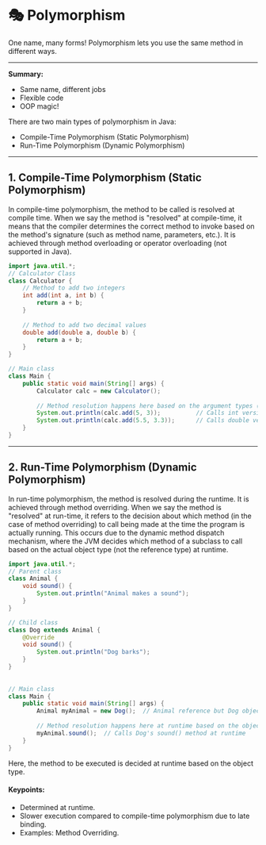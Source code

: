 # 🎭 Polymorphism

One name, many forms! Polymorphism lets you use the same method in different ways.

---

**Summary:**
- Same name, different jobs
- Flexible code
- OOP magic!

There are two main types of polymorphism in Java:

- Compile-Time Polymorphism (Static Polymorphism)
- Run-Time Polymorphism (Dynamic Polymorphism)

---

## 1. Compile-Time Polymorphism (Static Polymorphism)

In compile-time polymorphism, the method to be called is resolved at compile time. When we say the method is "resolved" at compile-time, it means that the compiler determines the correct method to invoke based on the method's signature (such as method name, parameters, etc.). It is achieved through method overloading or operator overloading (not supported in Java).

```java
import java.util.*;
// Calculator Class
class Calculator {
    // Method to add two integers
    int add(int a, int b) {
        return a + b;
    }
    
    // Method to add two decimal values
    double add(double a, double b) {
        return a + b;
    }
}

// Main class
class Main {
    public static void main(String[] args) {
        Calculator calc = new Calculator();
        
        // Method resolution happens here based on the argument types (int vs double)
        System.out.println(calc.add(5, 3));          // Calls int version
        System.out.println(calc.add(5.5, 3.3));      // Calls double version
    }
}
```

---

## 2. Run-Time Polymorphism (Dynamic Polymorphism)

In run-time polymorphism, the method is resolved during the runtime. It is achieved through method overriding. When we say the method is "resolved" at run-time, it refers to the decision about which method (in the case of method overriding) to call being made at the time the program is actually running. This occurs due to the dynamic method dispatch mechanism, where the JVM decides which method of a subclass to call based on the actual object type (not the reference type) at runtime.

```java
import java.util.*;
// Parent class
class Animal {
    void sound() {
        System.out.println("Animal makes a sound");
    }
}

// Child class
class Dog extends Animal {
    @Override
    void sound() {
        System.out.println("Dog barks");
    }
}
    
    
// Main class
class Main {
    public static void main(String[] args) {
        Animal myAnimal = new Dog();  // Animal reference but Dog object
        
        // Method resolution happens here at runtime based on the object type (Dog)
        myAnimal.sound();  // Calls Dog's sound() method at runtime
    }
}
```
Here, the method to be executed is decided at runtime based on the object type.

#### Keypoints:

- Determined at runtime.
- Slower execution compared to compile-time polymorphism due to late binding.
- Examples: Method Overriding.